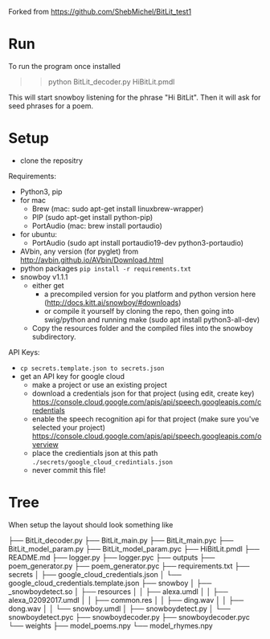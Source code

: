 
Forked from https://github.com/ShebMichel/BitLit_test1

# Run
To run the program once installed 
>> python BitLit_decoder.py HiBitLit.pmdl

This will start snowboy listening for the phrase "Hi BitLit". Then it will ask for seed phrases for a poem.

# Setup

- clone the repositry

Requirements:
-	Python3, pip
- for mac
  - Brew (mac: sudo apt-get install linuxbrew-wrapper)
  - PIP (sudo apt-get install python-pip)
  - PortAudio (mac: brew install portaudio)
- for ubuntu:
  - PortAudio (sudo apt install portaudio19-dev python3-portaudio)
- AVbin, any version (for pyglet) from http://avbin.github.io/AVbin/Download.html
- python packages `pip install -r requirements.txt`
- snowboy v1.1.1 
  - either get
    - a precompiled version for you platform and python version here (http://docs.kitt.ai/snowboy/#downloads) 
    - or compile it yourself by cloning the repo, then going into swig/python and running make (sudo apt install python3-all-dev)
  - Copy the resources folder and the compiled files into the snowboy subdirectory.


API Keys:
- `cp secrets.template.json to secrets.json`
- get an API key for google cloud
  - make a project or use an existing project
  - download a credentials json for that project (using edit, create key) https://console.cloud.google.com/apis/api/speech.googleapis.com/credentials
  - enable the speech recognition api for that project (make sure you've selected your project) https://console.cloud.google.com/apis/api/speech.googleapis.com/overview
  - place the credientials json at this path `./secrets/google_cloud_credintials.json`
  - never commit this file!


# Tree

When setup the layout should look something like

  ├── BitLit_decoder.py
  ├── BitLit_main.py
  ├── BitLit_main.pyc
  ├── BitLit_model_param.py
  ├── BitLit_model_param.pyc
  ├── HiBitLit.pmdl
  ├── README.md
  ├── logger.py
  ├── logger.pyc
  ├── outputs
  ├── poem_generator.py
  ├── poem_generator.pyc
  ├── requirements.txt
  ├── secrets
  │   ├── google_cloud_credentials.json
  │   └── google_cloud_credentials.template.json
  ├── snowboy
  │   ├── _snowboydetect.so
  │   ├── resources
  │   │   ├── alexa.umdl
  │   │   ├── alexa_02092017.umdl
  │   │   ├── common.res
  │   │   ├── ding.wav
  │   │   ├── dong.wav
  │   │   └── snowboy.umdl
  │   ├── snowboydetect.py
  │   └── snowboydetect.pyc
  ├── snowboydecoder.py
  ├── snowboydecoder.pyc
  └── weights
    ├── model_poems.npy
    └── model_rhymes.npy
